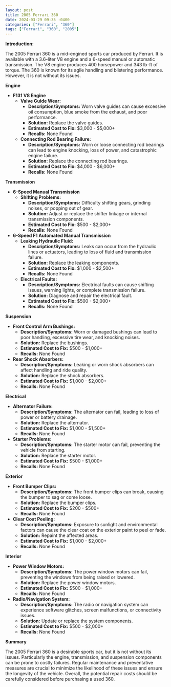 ```yaml
---
layout: post
title: 2005 Ferrari 360
date: 2024-03-29 09:35 -0400
categories: ["Ferrari", "360"]
tags: ["Ferrari", "360", "2005"]
---
```

**Introduction:**

The 2005 Ferrari 360 is a mid-engined sports car produced by Ferrari. It is available with a 3.6-liter V8 engine and a 6-speed manual or automatic transmission. The V8 engine produces 400 horsepower and 343 lb-ft of torque. The 360 is known for its agile handling and blistering performance. However, it is not without its issues.

**Engine**

* **F131 V8 Engine**
    * **Valve Guide Wear:**
        * **Description/Symptoms:** Worn valve guides can cause excessive oil consumption, blue smoke from the exhaust, and poor performance.
        * **Solution:** Replace the valve guides.
        * **Estimated Cost to Fix:** $3,000 - $5,000+
        * **Recalls:** None Found
    * **Connecting Rod Bearing Failure:**
        * **Description/Symptoms:** Worn or loose connecting rod bearings can lead to engine knocking, loss of power, and catastrophic engine failure.
        * **Solution:** Replace the connecting rod bearings.
        * **Estimated Cost to Fix:** $4,000 - $6,000+
        * **Recalls:** None Found

**Transmission**

* **6-Speed Manual Transmission**
    * **Shifting Problems:**
        * **Description/Symptoms:** Difficulty shifting gears, grinding noises, or popping out of gear.
        * **Solution:** Adjust or replace the shifter linkage or internal transmission components.
        * **Estimated Cost to Fix:** $500 - $2,000+
        * **Recalls:** None Found
* **6-Speed F1 Automated Manual Transmission**
    * **Leaking Hydraulic Fluid:**
        * **Description/Symptoms:** Leaks can occur from the hydraulic lines or actuators, leading to loss of fluid and transmission failure.
        * **Solution:** Replace the leaking components.
        * **Estimated Cost to Fix:** $1,000 - $2,500+
        * **Recalls:** None Found
    * **Electrical Faults:**
        * **Description/Symptoms:** Electrical faults can cause shifting issues, warning lights, or complete transmission failure.
        * **Solution:** Diagnose and repair the electrical fault.
        * **Estimated Cost to Fix:** $500 - $2,000+
        * **Recalls:** None Found

**Suspension**

* **Front Control Arm Bushings:**
    * **Description/Symptoms:** Worn or damaged bushings can lead to poor handling, excessive tire wear, and knocking noises.
    * **Solution:** Replace the bushings.
    * **Estimated Cost to Fix:** $500 - $1,000+
    * **Recalls:** None Found
* **Rear Shock Absorbers:**
    * **Description/Symptoms:** Leaking or worn shock absorbers can affect handling and ride quality.
    * **Solution:** Replace the shock absorbers.
    * **Estimated Cost to Fix:** $1,000 - $2,000+
    * **Recalls:** None Found

**Electrical**

* **Alternator Failure:**
    * **Description/Symptoms:** The alternator can fail, leading to loss of power or battery drainage.
    * **Solution:** Replace the alternator.
    * **Estimated Cost to Fix:** $1,000 - $1,500+
    * **Recalls:** None Found
* **Starter Problems:**
    * **Description/Symptoms:** The starter motor can fail, preventing the vehicle from starting.
    * **Solution:** Replace the starter motor.
    * **Estimated Cost to Fix:** $500 - $1,000+
    * **Recalls:** None Found

**Exterior**

* **Front Bumper Clips:**
    * **Description/Symptoms:** The front bumper clips can break, causing the bumper to sag or come loose.
    * **Solution:** Replace the bumper clips.
    * **Estimated Cost to Fix:** $200 - $500+
    * **Recalls:** None Found
* **Clear Coat Peeling:**
    * **Description/Symptoms:** Exposure to sunlight and environmental factors can cause the clear coat on the exterior paint to peel or fade.
    * **Solution:** Repaint the affected areas.
    * **Estimated Cost to Fix:** $1,000 - $2,000+
    * **Recalls:** None Found

**Interior**

* **Power Window Motors:**
    * **Description/Symptoms:** The power window motors can fail, preventing the windows from being raised or lowered.
    * **Solution:** Replace the power window motors.
    * **Estimated Cost to Fix:** $500 - $1,000+
    * **Recalls:** None Found
* **Radio/Navigation System:**
    * **Description/Symptoms:** The radio or navigation system can experience software glitches, screen malfunctions, or connectivity issues.
    * **Solution:** Update or replace the system components.
    * **Estimated Cost to Fix:** $500 - $2,000+
    * **Recalls:** None Found

**Summary**

The 2005 Ferrari 360 is a desirable sports car, but it is not without its issues. Particularly the engine, transmission, and suspension components can be prone to costly failures. Regular maintenance and preventative measures are crucial to minimize the likelihood of these issues and ensure the longevity of the vehicle. Overall, the potential repair costs should be carefully considered before purchasing a used 360.

